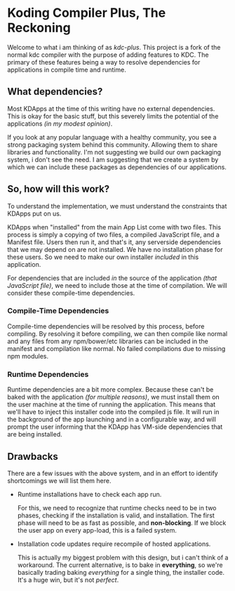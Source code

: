 
# Koding Compiler Plus, The Reckoning

Welcome to what i am thinking of as *kdc-plus*. This project is a fork of the
normal kdc compiler with the purpose of adding features to KDC. The primary
of these features being a way to resolve dependencies for applications in
compile time and runtime.

## What dependencies?

Most KDApps at the time of this writing have no external dependencies. This
is okay for the basic stuff, but this severely limits the potential of the
applications *(in my modest opinion)*.

If you look at any popular language with a healthy community, you see a strong
packaging system behind this community. Allowing them to share libraries
and functionality. I'm not suggesting we build our own packaging system,
i don't see the need. I am suggesting that we create a system by which we
can include these packages as dependencies of our applications.

## So, how will this work?

To understand the implementation, we must understand the constraints that
KDApps put on us.

KDApps when "installed" from the main App List come with two files. This
process is simply a copying of two files, a compiled
JavaScript file, and a Manifest file. Users then run it, and that's it, any
serverside dependencies that we may depend on are not installed. We
have no installation phase for these users. So we need to make our own
installer *included* in this application.

For dependencies that are included *in* the source of the application *(that
JavaScript file)*, we need to include those at the time of compilation. We
will consider these compile-time dependencies. 

### Compile-Time Dependencies

Compile-time dependencies will be resolved by this process, before compiling.
By resolving it before compiling, we can then compile like normal and any
files from any npm/bower/etc libraries can be included in the manifest and
compilation like normal. No failed compilations due to missing npm modules.

### Runtime Dependencies

Runtime dependencies are a bit more complex. Because these can't be baked
with the application *(for multiple reasons)*, we must install them on the
user machine at the time of running the application. This means that we'll
have to inject this installer code into the compiled js file. It will run
in the background of the app launching and in a configurable way, and will
prompt the user informing that the KDApp has VM-side dependencies that
are being installed.

## Drawbacks

There are a few issues with the above system, and in an effort to identify
shortcomings we will list them here.

- Runtime installations have to check each app run.
  
  For this, we need to recognize that runtime checks need to be in two phases,
  checking if the installation is valid, and installation. The first phase
  will need to be as fast as possible, and **non-blocking**. If we block
  the user app on every app-load, this is a failed system.

- Installation code updates require recompile of hosted applications.
  
  This is actually my biggest problem with this design, but i can't think
  of a workaround. The current alternative, is to bake in **everything**,
  so we're basically trading baking *everything* for a single thing, the
  installer code. It's a huge win, but it's not *perfect*.

